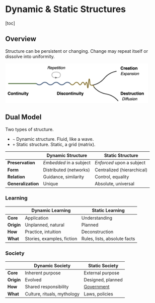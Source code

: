 # Dynamic & Static Structures

[toc]

## Overview

Structure can be persistent or changing. Change may repeat itself or dissolve into uniformity.

<img src="../img/continuity-creation-destruction.png" alt="continuity-creation-destruction" style="max-height :9em;" />



## Dual Model

Two types of structure.

- `~` Dynamic structure. Fluid, like a wave.
- `+` Static structure. Static, a grid (matrix).



|                    | Dynamic Structure       | Static Structure           |
| ------------------ | ----------------------- | -------------------------- |
| **Preservation**   | *Embedded* in a subject | *Enforced* upon a subject  |
| **Form**           | Distributed (networks)  | Centralized (hierarchical) |
| **Relation**       | Guidance, similarity    | Control, equality          |
| **Generalization** | Unique                  | Absolute, universal        |



### Learning

|            | Dynamic Learning           | Static Learning              |
| ---------- | -------------------------- | ---------------------------- |
| **Core**   | Application                | Understanding                |
| **Origin** | Unplanned, natural         | Planned                      |
| **How**    | Practice, intuition        | Deconstruction               |
| **What**   | Stories, examples, fiction | Rules, lists, absolute facts |



### Society

|            | Dynamic Society             | Static Society                                               |
| ---------- | --------------------------- | ------------------------------------------------------------ |
| **Core**   | Inherent purpose            | External purpose                                             |
| **Origin** | Evolved                     | Designed, planned                                            |
| **How**    | Shared responsibility       | [Government](https://en.wikipedia.org/wiki/Separation_of_powers) |
| **What**   | Culture, rituals, mythology | Laws, policies                                               |



